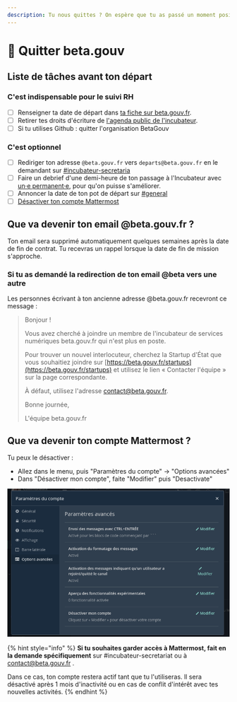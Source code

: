 ```yaml
---
description: Tu nous quittes ? On espère que tu as passé un moment positif avec nous !
---
```


# 🙋 Quitter beta.gouv

## Liste de tâches avant ton départ

### C'est indispensable pour le suivi RH

* [ ] Renseigner ta date de départ dans [ta fiche sur beta.gouv.fr](https://github.com/betagouv/beta.gouv.fr/tree/master/content/_authors).
* [ ] Retirer tes droits d'écriture de [l'agenda public de l'incubateur](https://calendar.google.com/calendar/embed?src=0ieonqap1r5jeal5ugeuhoovlg%40group.calendar.google.com&ctz=Europe/Paris).
* [ ] Si tu utilises Github : quitter l'organisation BetaGouv

### C'est optionnel

* [ ] Rediriger ton adresse `@beta.gouv.fr` vers `departs@beta.gouv.fr` en le demandant  sur [\#incubateur-secretaria](https://mattermost.incubateur.net/betagouv/channels/incubateur-secretaria) 
* [ ] Faire un debrief d'une demi-heure de ton passage à l'Incubateur avec [un·e permanent·e](comprendre-loffre-de-service-de-beta.gouv.fr/equipe-danimation/), pour qu'on puisse s'améliorer.
* [ ] Annoncer la date de ton pot de départ sur [\#general](https://mattermost.incubateur.net/betagouv/channels/town-square)
* [ ] [Désactiver ton compte Mattermost](au-revoir.md#que-va-devenir-ton-compte-mattermost)

## Que va devenir ton email @beta.gouv.fr ?

Ton email sera supprimé automatiquement quelques semaines après la date de fin de contrat. Tu recevras un rappel lorsque la date de fin de mission s'approche.

### Si tu as demandé la redirection de ton email @beta vers une autre

Les personnes écrivant à ton ancienne adresse @beta.gouv.fr recevront ce message :

> Bonjour !
>
> Vous avez cherché à joindre un membre de l'incubateur de services numériques beta.gouv.fr qui n'est plus en poste.
>
> Pour trouver un nouvel interlocuteur, cherchez la Startup d'État que vous souhaitiez joindre sur [https://beta.gouv.fr/startups](https://beta.gouv.fr/startups) et utilisez le lien « Contacter l'équipe » sur la page correspondante.
>
> À défaut, utilisez l'adresse contact@beta.gouv.fr.
>
> Bonne journée,
>
> L'équipe beta.gouv.fr

## Que va devenir ton compte Mattermost ?

Tu peux le désactiver : 

* Allez dans le menu, puis "Paramètres du compte" -&gt; "Options avancées" 
* Dans "Désactiver mon compte", faite "Modifier" puis "Desactivate"

![D&#xE9;sactiver mon compte](../.gitbook/assets/image%20%2820%29.png)

{% hint style="info" %}
**Si tu souhaites garder accès à Mattermost, fait en la demande spécifiquement** sur \#incubateur-secretariat ou à contact@beta.gouv.fr . 

Dans ce cas, ton compte restera actif tant que tu l'utiliseras. Il sera désactivé après 1 mois d'inactivité ou en cas de conflit d'intérêt avec tes nouvelles activités.
{% endhint %}

